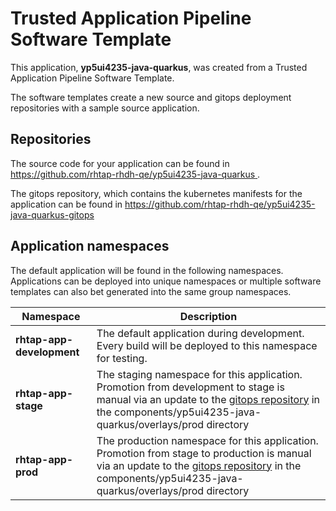 # Trusted Application Pipeline Software Template

This application, **yp5ui4235-java-quarkus**, was created from a Trusted Application Pipeline Software Template.

The software templates create a new source and gitops deployment repositories with a sample source application. 

## Repositories

The source code for your application can be found in [https://github.com/rhtap-rhdh-qe/yp5ui4235-java-quarkus ](https://github.com/rhtap-rhdh-qe/yp5ui4235-java-quarkus ).
 
The gitops repository, which contains the kubernetes manifests for the application can be found in 
[https://github.com/rhtap-rhdh-qe/yp5ui4235-java-quarkus-gitops ](https://github.com/rhtap-rhdh-qe/yp5ui4235-java-quarkus-gitops ) 

## Application namespaces 

The default application will be found in the following namespaces. Applications can be deployed into unique namespaces or multiple software templates can also bet generated into the same group namespaces.  

|  Namespace   |  Description   |  
| -------- | -------- |   
| **rhtap-app-development** | The default application during development. Every build will be deployed to this namespace for testing. | 
| **rhtap-app-stage** | The staging namespace for this application. Promotion from development to stage is manual via an update to the [gitops repository](https://github.com/rhtap-rhdh-qe/yp5ui4235-java-quarkus-gitops ) in the components/yp5ui4235-java-quarkus/overlays/prod directory |  
| **rhtap-app-prod** | The production namespace for this application. Promotion from stage to production is manual via an update to the [gitops repository](https://github.com/rhtap-rhdh-qe/yp5ui4235-java-quarkus-gitops ) in the components/yp5ui4235-java-quarkus/overlays/prod directory | 